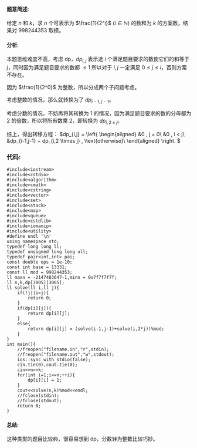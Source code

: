 #### 题意简述:
给定 $n$ 和 $k$，求 $n$ 个可表示为 $\frac{1}{2^i}$ $(i \in  \mathbb{N})$ 的数和为 $k$ 的方案数，结果对 $998244353$ 取模。

#### 分析:
本题思维难度不高，考虑 dp，$dp_{i,j}$ 表示选 $i$ 个满足题目要求的数使它们的和等于 $j$，同时因为满足题目要求的数都 $\le1$ 所以对于 $i,j$ 一定满足 $0 \le j \le i$，否则方案不存在。

因为 $\frac{1}{2^0}$ 为整数，所以分成两个子问题考虑。

考虑整数的情况，那么就转换为了 $dp_{i-1,j-1}$。

考虑分数的情况，不妨再将其转换为 $1$ 的情况，因为满足题目要求的数的分母都为 $2$ 的倍数，所以将所有数乘 $2$，即转换为 $dp_{i,2 \times j}$。

综上，得出转移方程：
$dp_{i,j} = 
\left\{
\begin{aligned}
&0 , j = 0\\
&0 , i < j\\
&dp_{i-1,j-1} + dp_{i,2 \times j} , \text{otherwise}\\
\end{aligned}
\right.
$

### 代码:

```
#include<iostream>
#include<cstdio>
#include<algorithm>
#include<cmath>
#include<cstring>
#include<vector>
#include<set>
#include<stack>
#include<map>
#include<queue>
#include<cstdlib>
#include<iomanip>
#include<utility>
#define endl '\n'
using namespace std;
typedef long long ll;
typedef unsigned long long ull;
typedef pair<int,int> pai;
const double eps = 1e-10;
const int base = 13331;
const ll mod = 998244353;
ll maxn = -2147483647-1,minn = 0x7f7f7f7f;
ll n,k,dp[3005][3005];
ll solve(ll i,ll j){
	if(!j||i<j){
		return 0;
	}
	if(dp[i][j]){
		return dp[i][j];
	}
	else{
		return dp[i][j] = (solve(i-1,j-1)+solve(i,2*j))%mod;
	}
}
int main(){
	//freopen("filename.in","r",stdin);
	//freopen("filename.out","w",stdout);
	ios::sync_with_stdio(false);
	cin.tie(0),cout.tie(0);
	cin>>n>>k;
	for(int i=1;i<=n;++i){
		dp[i][i] = 1;
	}
	cout<<solve(n,k)%mod<<endl;
	//fclose(stdin);
	//fclose(stdout);
	return 0;
}
```

#### 总结:
这种类型的题目比较典，很容易想到 dp，分数转为整数比较巧妙。

